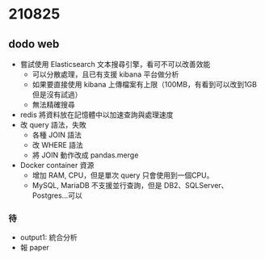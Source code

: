 # 210825

## dodo web

- 嘗試使用 Elasticsearch 文本搜尋引擎，看可不可以改善效能
  - 可以分散處理，且已有支援 kibana 平台做分析
  - 如果要直接使用 kibana 上傳檔案有上限（100MB，有看到可以改到1GB但是沒有試過）
  - 無法精確搜尋
- redis 將資料放在記憶體中以加速查詢與處理速度
- 改 query 語法，失敗
  - 各種 JOIN 語法
  - 改 WHERE 語法
  - 將 JOIN 動作改成 pandas.merge
- Docker container 資源
  - 增加 RAM, CPU，但是單次 query 只會使用到一個CPU。
  - MySQL, MariaDB 不支援並行查詢，但是 DB2、SQLServer、Postgres…可以

### 待

- output1: 統合分析
- 報 paper
